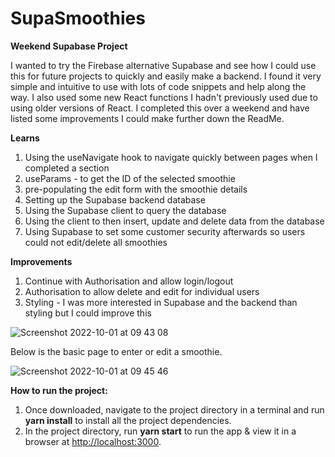 # SupaSmoothies

**Weekend Supabase Project**

I wanted to try the Firebase alternative Supabase and see how I could use this for future projects to quickly and easily make a backend. I found it very simple and intuitive to use with lots of code snippets and help along the way. I also used some new React functions I hadn't previously used due to using older versions of React. I completed this over a weekend and have listed some improvements I could make further down the ReadMe. 

**Learns**

1. Using the useNavigate hook to navigate quickly between pages when I completed a section
2. useParams - to get the ID of the selected smoothie
3. pre-populating the edit form with the smoothie details
4. Setting up the Supabase backend database
5. Using the Supabase client to query the database
6. Using the client to then insert, update and delete data from the database
7. Using Supabase to set some customer security afterwards so users could not edit/delete all smoothies

**Improvements**

1. Continue with Authorisation and allow login/logout
2. Authorisation to allow delete and edit for individual users
3. Styling - I was more interested in Supabase and the backend than styling but I could improve this


![Screenshot 2022-10-01 at 09 43 08](https://user-images.githubusercontent.com/80961839/193401162-800c2987-5867-4834-bacb-60d268fbe6e0.png)

Below is the basic page to enter or edit a smoothie.

![Screenshot 2022-10-01 at 09 45 46](https://user-images.githubusercontent.com/80961839/193401263-21a714c3-3768-45f8-92d6-d3ceb5c0abfc.png)



**How to run the project:**

1. Once downloaded, navigate to the project directory in a terminal and run **yarn install** to install all the project dependencies.
2. In the project directory, run **yarn start** to run the app & view it in a browser at [http://localhost:3000](http://localhost:3000).
